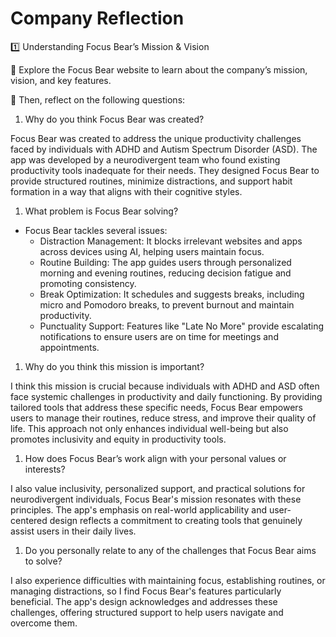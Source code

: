 # Company Reflection

1️⃣ Understanding Focus Bear’s Mission & Vision

📌 Explore the Focus Bear website to learn about the company’s mission, vision,
and key features.

📌 Then, reflect on the following questions:

1. Why do you think Focus Bear was created?

Focus Bear was created to address the unique productivity challenges faced by
individuals with ADHD and Autism Spectrum Disorder (ASD). The app was developed
by a neurodivergent team who found existing productivity tools inadequate for
their needs. They designed Focus Bear to provide structured routines, minimize
distractions, and support habit formation in a way that aligns with their
cognitive styles.

1. What problem is Focus Bear solving?

- Focus Bear tackles several issues:
  - Distraction Management: It blocks irrelevant websites and apps across
    devices using AI, helping users maintain focus.
  - Routine Building: The app guides users through personalized morning and
    evening routines, reducing decision fatigue and promoting consistency.
  - Break Optimization: It schedules and suggests breaks, including micro and
    Pomodoro breaks, to prevent burnout and maintain productivity.
  - Punctuality Support: Features like "Late No More" provide escalating
    notifications to ensure users are on time for meetings and appointments.

1. Why do you think this mission is important?

I think this mission is crucial because individuals with ADHD and ASD often face
systemic challenges in productivity and daily functioning. By providing tailored
tools that address these specific needs, Focus Bear empowers users to manage
their routines, reduce stress, and improve their quality of life. This approach
not only enhances individual well-being but also promotes inclusivity and equity
in productivity tools.

1. How does Focus Bear’s work align with your personal values or interests?

I also value inclusivity, personalized support, and practical solutions for
neurodivergent individuals, Focus Bear's mission resonates with these
principles. The app's emphasis on real-world applicability and user-centered
design reflects a commitment to creating tools that genuinely assist users in
their daily lives.

1. Do you personally relate to any of the challenges that Focus Bear aims to
   solve?

I also experience difficulties with maintaining focus, establishing routines, or
managing distractions, so I find Focus Bear's features particularly beneficial.
The app's design acknowledges and addresses these challenges, offering
structured support to help users navigate and overcome them.
